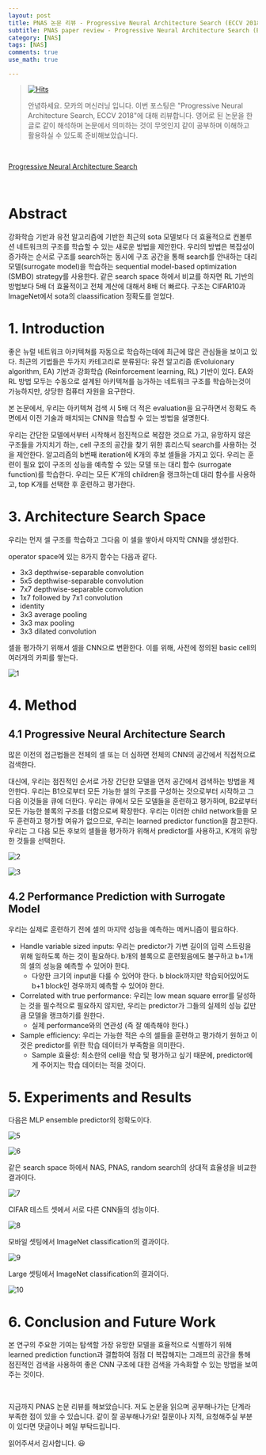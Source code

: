 ```yaml
---
layout: post
title: PNAS 논문 리뷰 - Progressive Neural Architecture Search (ECCV 2018)
subtitle: PNAS paper review - Progressive Neural Architecture Search (ECCV 2018)
category: [NAS]
tags: [NAS]
comments: true
use_math: true

---
```






> [![Hits](https://hits.seeyoufarm.com/api/count/incr/badge.svg?url=https%3A%2F%2Fysbsb.github.io%2Fnas%2F2022%2F07%2F27%2FNAS.html&count_bg=%2379C83D&title_bg=%23555555&icon=&icon_color=%23E7E7E7&title=hits&edge_flat=false)](https://hits.seeyoufarm.com)
>
> 안녕하세요. 모카의 머신러닝 입니다. 이번 포스팅은 "Progressive Neural Architecture Search, ECCV 2018"에 대해 리뷰합니다. 영어로 된 논문을 한글로 같이 해석하며 논문에서 의미하는 것이 무엇인지 같이 공부하며 이해하고 활용하실 수 있도록 준비해보았습니다. 

<br>

[Progressive Neural Architecture Search](https://arxiv.org/abs/1712.00559)

<br>

# Abstract

강화학습 기반과 유전 알고리즘에 기반한 최근의 sota 모델보다 더 효율적으로 컨볼루션 네트워크의 구조를 학습할 수 있는 새로운 방법을 제안한다. 우리의 방법은 복잡성이 증가하는 순서로 구조를 search하는 동시에 구조 공간을 통해 search를 안내하는 대리 모델(surrogate model)을 학습하는 sequential model-based optimization (SMBO) strategy를 사용한다. 같은 search space 하에서 비교를 하자면 RL 기반의 방법보다 5배 더 효율적이고 전체 계산에 대해서 8배 더 빠르다. 구조는 CIFAR10과 ImageNet에서 sota의 claassification 정확도를 얻었다.

# 1. Introduction

좋은 뉴럴 네트워크 아키텍쳐를 자동으로 학습하는데에 최근에 많은 관심들을 보이고 있다. 최근의 기법들은 두가지 카테고리로 분류된다: 유전 알고리즘 (Evoluionary algorithm, EA) 기반과 강화학습 (Reinforcement learning, RL) 기반이 있다. EA와 RL 방법 모두는 수동으로 설계된 아키텍쳐를 능가하는 네트워크 구조를 학습하는것이 가능하지만, 상당한 컴퓨터 자원을 요구한다.

본 논문에서, 우리는 아키텍쳐 검색 시 5배 더 적은 evaluation을 요구하면서 정확도 측면에서 이전 기술과 매치되는 CNN을 학습할 수 있는 방법을 설명한다.

우리는 간단한 모델에서부터 시작해서 점진적으로 복잡한 것으로 가고, 유망하지 않은 구조들을 가지치기 하는, cell 구조의 공간을 찾기 위한 휴리스틱 search를 사용하는 것을 제안한다. 알고리즘의 b번째 iteration에 K개의 후보 셀들을 가지고 있다. 우리는 훈련이 필요 없이 구조의 성능을 예측할 수 있는 모델 또는 대리 함수 (surrogate function)를 학습한다. 우리는 모든 K’개의 children을 랭크하는데 대리 함수를 사용하고, top K개를 선택한 후 훈련하고 평가한다.

# 3. Architecture Search Space

우리는 먼저 셀 구조를 학습하고 그다음 이 셀을 쌓아서 마지막 CNN을 생성한다.

operator space에 있는 8가지 함수는 다음과 같다.

- 3x3 depthwise-separable convolution
- 5x5 depthwise-separable convolution
- 7x7 depthwise-separable convolution
- 1x7 followed by 7x1 convolution
- identity
- 3x3 average pooling
- 3x3 max pooling
- 3x3 dilated convolution

셀을 평가하기 위해서 셀을 CNN으로 변환한다. 이를 위해, 사전에 정의된 basic cell의 여러개의 카피를 쌓는다.

![1](https://user-images.githubusercontent.com/37301677/185824379-85cd0b8b-34b3-4cf0-a9d6-6b41213cd042.png)

 

# 4. Method

## 4.1 Progressive Neural Architecture Search

많은 이전의 접근법들은 전체의 셀 또는 더 심하면 전체의 CNN의 공간에서 직접적으로 검색한다.

대신에, 우리는 점진적인 순서로 가장 간단한 모델을 먼저 공간에서 검색하는 방법을 제안한다. 우리는 B1으로부터 모든 가능한 셀의 구조를 구성하는 것으로부터 시작하고 그 다음 이것들을 큐에 더한다. 우리는 큐에서 모든 모델들을 훈련하고 평가하며, B2로부터 모든 가능한 블록의 구조를 더함으로써 확장한다. 우리는 이러한 child network들을 모두 훈련하고 평가할 여유가 없으므로, 우리는 learned predictor function을 참고한다. 우리는 그 다음 모든 후보의 셀들을 평가하가 위해서 predictor를 사용하고, K개의 유망한 것들을 선택한다.

![2](https://user-images.githubusercontent.com/37301677/185824411-338e74bf-3097-419d-978f-dce630201bfd.png)

![3](https://user-images.githubusercontent.com/37301677/185824435-88f4627c-9ca2-4bf8-9712-8016d463a319.png)

## 4.2 Performance Prediction with Surrogate Model

우리는 실제로 훈련하기 전에 셀의 마지막 성능을 예측하는 메커니즘이 필요하다.

- Handle variable sized inputs: 우리는 predictor가 가변 길이의 입력 스트링을 위해 일하도록 하는 것이 필요하다. b개의 블록으로 훈련됬음에도 불구하고 b+1개의 셀의 성능을 예측할 수 있어야 한다.
  - 다양한 크기의 input을 다룰 수 있어야 한다. b block까지만 학습되어있어도 b+1 block인 경우까지 예측할 수 있어야 한다.
- Correlated with true performance: 우리는 low mean square error를 달성하는 것을 필수적으로 필요하지 않지만, 우리는 predictor가 그들의 실제의 성능 값만큼 모델을 랭크하기를 원한다.
  - 실제 performance와의 연관성 (즉 잘 예측해야 한다.)
- Sample efficiency: 우리는 가능한 적은 수의 셀들을 훈련하고 평가하기 원하고 이것은 predictor를 위한 학습 데이터가 부족함을 의미한다.
  - Sample 효율성: 최소한의 cell을 학습 및 평가하고 싶기 때문에, predictor에게 주어지는 학습 데이터는 적을 것이다.

# 5. Experiments and Results

다음은 MLP ensemble predictor의 정확도이다.

![5](https://user-images.githubusercontent.com/37301677/185824453-60082824-e0ea-40e0-bf59-d3eba8af1db4.png)

![6](https://user-images.githubusercontent.com/37301677/185824494-17185679-257e-4579-a385-4ac4c1ff0d7b.png)

같은 search space 하에서 NAS, PNAS, random search의 상대적 효율성을 비교한 결과이다.

![7](https://user-images.githubusercontent.com/37301677/185824520-4f4177a2-0e60-42b4-bf3f-ded8e9196862.png)

CIFAR 테스트 셋에서 서로 다른 CNN들의 성능이다.

![8](https://user-images.githubusercontent.com/37301677/185824544-d2f699bd-e8f9-463d-9ee7-6458cc88190d.png)

모바일 셋팅에서 ImageNet classification의 결과이다.

![9](https://user-images.githubusercontent.com/37301677/185824545-025e33d8-b4f6-4f40-b287-72f402a1e0c5.png)

Large 셋팅에서 ImageNet classification의 결과이다.

![10](https://user-images.githubusercontent.com/37301677/185824548-51429f3c-3519-4b17-8992-a798829bbd0a.png)

# 6. Conclusion and Future Work

본 연구의 주요한 기여는 탐색할 가장 유망한 모델을 효율적으로 식별하기 위해 learned prediction function과 결합하여 점점 더 복잡해지는 그래프의 공간을 통해 점진적인 검색을 사용하여 좋은 CNN 구조에 대한 검색을 가속화할 수 있는 방법을 보여주는 것이다.



<br>



지금까지 PNAS 논문 리뷰를 해보았습니다. 저도 논문을 읽으며 공부해나가는 단계라 부족한 점이 있을 수 있습니다. 같이 잘 공부해나가요! 질문이나 지적, 요청해주실 부분이 있다면 댓글이나 메일 부탁드립니다.

읽어주셔서 감사합니다. 😃

